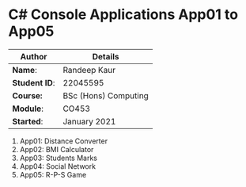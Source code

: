 # C# Console Applications App01 to App05
| Author | Details |
| ---- | ---- |
**Name**: | Randeep Kaur |
**Student ID**: | 22045595 |
**Course:** | BSc (Hons) Computing |
**Module**: | CO453     |
**Started**: | January 2021 |    

1. App01: Distance Converter
2. App02: BMI Calculator
3. App03: Students Marks
4. App04: Social Network
5. App05: R-P-S Game
